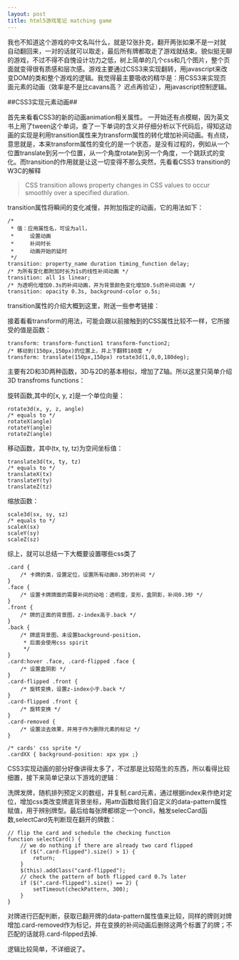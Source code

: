 ```yaml
---
layout: post
title: html5游戏笔记 matching game
---
```


我也不知道这个游戏的中文名叫什么，就是12张扑克，翻开两张如果不是一对就自动翻回来，一对的话就可以取走，最后所有牌都取走了游戏就结束。貌似挺无聊的游戏，不过不得不自愧设计功力之低，树上简单的几个css和几个图片，整个页面就变得很有质感和层次感。游戏主要通过CSS3来实现翻转，用javascript来改变DOM的类和整个游戏的逻辑。我觉得最主要吸收的精华是：用CSS3来实现页面元素的动画（效率是不是比cavans高？ 迟点再验证），用javascript控制逻辑。

##CSS3实现元素动画##

首先来看看CSS3的新的动画animation相关属性。 一开始还有点模糊，因为英文书上用了tween这个单词，查了一下单词的含义并仔细分析以下代码后，得知这动画的实现是利用transition属性来为transform属性的转化增加补间动画。有点绕，意思就是，本来transform属性的变化的是一个状态，是没有过程的，例如从一个位置translate到另一个位置，从一个角度rotate到另一个角度，一个跳跃式的变化。而transition的作用就是让这一切变得不那么突然，先看看CSS3 transition的W3C的解释

>CSS transition allows property changes in CSS values to occur smoothly over a specified duration.

transition属性将瞬间的变化减慢，并附加指定的动画，它的用法如下：
			
	/*
	 * 值：应用属性名，可设为all，
	 *     设置动画
	 *     补间时长
	 *     动画开始的延时
	 */
	transition: property_name duration timing_function delay;
	/* 为所有变化都附加时长为1s的线性补间动画 */
	transition: all 1s linear;
	/* 为透明化增加0.3s的补间动画，并为背景颜色变化增加0.5s的补间动画 */
	transition: opacity 0.3s, background-color o.5s;
			
		
transition属性的介绍大概到这里，附送一些参考链接：


接着看看transform的用法，可能会跟以前接触到的CSS属性比较不一样，它所接受的值是函数：
			
	transform: transform-function1 transform-function2;
	/* 移动到(150px,150px)的位置上，并上下翻转180度 */
	transform: translate(150px,150px) rotate3d(1,0,0,180deg);
			
		
主要有2D和3D两种函数，3D与2D的基本相似，增加了Z轴。所以这里只简单介绍3D transfroms functions：

旋转函数,其中的[x, y, z]是一个单位向量：
					
	rotate3d(x, y, z, angle)
	/* equals to */
	rotateX(angle)
	rotateY(angle)
	rotateZ(angle)
					
				
移动函数，其中(tx, ty, tz)为空间坐标值：
					
	translate3d(tx, ty, tz)
	/* equals to */
	translateX(tx)
	translateY(ty)
	translateZ(tz)
					
				
缩放函数：
					
	scale3d(sx, sy, sz)
	/* equals to */
	scaleX(sx)
	scaleY(sy)
	scaleZ(sz)
					
				
综上，就可以总结一下大概要设置哪些css类了

			
	.card {
		/* 卡牌的类，设置定位，设置所有动画0.3秒的补间 */
	}
	.face {
		/* 设置卡牌牌面的需要补间的动哈：透明度，变形，盒阴影，补间0.3秒 */
	}
	.front {
		/* 牌的正面的背景图，z-index高于.back */
	}
	.back {
		/* 牌底背景图，未设置background-position，
		 * 后面会使用css spirit
		 */
	}
	.card:hover .face, .card-flipped .face {
		/* 设置盒阴影 */
	}
	.card-flipped .front {
		/* 旋转变换，设置z-index小于.back */
	}
	.card-flipped .front {
		/* 旋转变换 */
	}
	.card-removed {
		/* 设置淡去效果，并用于作为删除元素的标记 */
	}
	
	/* cards' css sprite */
	.cardXX { background-position: xpx ypx ;}
			
		
CSS3实现动画的部分好像讲得太多了，不过那是比较陌生的东西，所以看得比较细置，接下来简单记录以下游戏的逻辑：

洗牌发牌，随机排列预定义的数组，并复制.card元素，通过根据index来作绝对定位，增加css类改变牌底背景坐标，用attr函数给我们自定义的data-pattern属性赋值，用于辨别牌型。最后给每张牌都绑定一个oncli，触发selecCard函数,selectCard先判断现在翻开的牌数：
			
	// flip the card and schedule the checking function
	function selectCard() {
		// we do nothing if there are already two card flipped
		if ($(".card-flipped").size() > 1) {
			return;
		}
		$(this).addClass("card-flipped");
		// check the pattern of both flipped card 0.7s later
		if ($(".card-flipped").size() == 2) {
			setTimeout(checkPattern, 300);
		}
	}
	
对牌进行匹配判断，获取已翻开牌的data-pattern属性值来比较，同样的牌则对牌增加.card-removed作为标记，并在变换的补间动画后删除这两个标置了的牌；不匹配的话就将.card-filpped去掉.

逻辑比较简单，不详细说了。